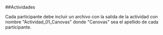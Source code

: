 ##Actividades

Cada participante debe incluir un archivo con la salida de la actividad con nombre "Actividad_01_Canovas" donde "Canovas" sea el apellido de cada participante.
